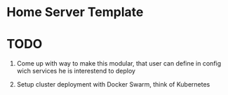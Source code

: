 # Home Server Template

# TODO

1. Come up with way to make this modular, that user can define in config wich services he is interestend to deploy

2. Setup cluster deployment with Docker Swarm, think of Kubernetes